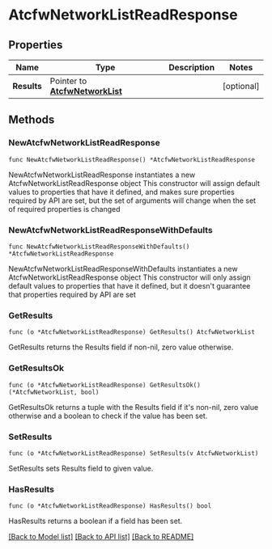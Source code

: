 # AtcfwNetworkListReadResponse

## Properties

Name | Type | Description | Notes
------------ | ------------- | ------------- | -------------
**Results** | Pointer to [**AtcfwNetworkList**](AtcfwNetworkList.md) |  | [optional] 

## Methods

### NewAtcfwNetworkListReadResponse

`func NewAtcfwNetworkListReadResponse() *AtcfwNetworkListReadResponse`

NewAtcfwNetworkListReadResponse instantiates a new AtcfwNetworkListReadResponse object
This constructor will assign default values to properties that have it defined,
and makes sure properties required by API are set, but the set of arguments
will change when the set of required properties is changed

### NewAtcfwNetworkListReadResponseWithDefaults

`func NewAtcfwNetworkListReadResponseWithDefaults() *AtcfwNetworkListReadResponse`

NewAtcfwNetworkListReadResponseWithDefaults instantiates a new AtcfwNetworkListReadResponse object
This constructor will only assign default values to properties that have it defined,
but it doesn't guarantee that properties required by API are set

### GetResults

`func (o *AtcfwNetworkListReadResponse) GetResults() AtcfwNetworkList`

GetResults returns the Results field if non-nil, zero value otherwise.

### GetResultsOk

`func (o *AtcfwNetworkListReadResponse) GetResultsOk() (*AtcfwNetworkList, bool)`

GetResultsOk returns a tuple with the Results field if it's non-nil, zero value otherwise
and a boolean to check if the value has been set.

### SetResults

`func (o *AtcfwNetworkListReadResponse) SetResults(v AtcfwNetworkList)`

SetResults sets Results field to given value.

### HasResults

`func (o *AtcfwNetworkListReadResponse) HasResults() bool`

HasResults returns a boolean if a field has been set.


[[Back to Model list]](../README.md#documentation-for-models) [[Back to API list]](../README.md#documentation-for-api-endpoints) [[Back to README]](../README.md)


